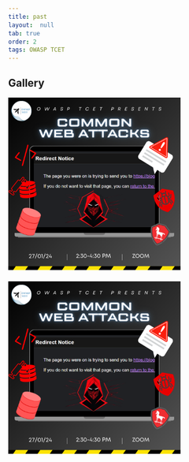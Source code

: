 ```yaml
---
title: past 
layout:  null
tab: true
order: 2
tags: OWASP TCET
---
```




## Gallery

<div class="gallery">
   <div class="gallery-item">
        <img src="./assets/images/PAST EVENTS/Web Attacks(1).png" alt="Event 1">
        <div class="gallery-text">
            <p>Event Name: <strong>Common Web Attacks</strong></p>
            <p>Date: January 27, 2024</p>
            <p>Time: 2:30 - 4:30</p>
            <p>Platform: Zoom</p>
        </div>
   </div>
   <div class="gallery-item">
        <img src="./assets/images/PAST EVENTS/Web Attacks(1).png" alt="Event 2">
        <div class="gallery-text">
            <p>Event Name: <strong>Common Web Attacks</strong></p>
            <p>Date: January 27, 2024</p>
            <p>Time: 2:30 - 4:30</p>
            <p>Platform: Zoom</p>
        </div>
   </div>
   <!-- Add more gallery items as needed -->
</div>

<style>
    .gallery {
        display: grid;
        grid-template-columns: repeat(auto-fit, minmax(250px, 1fr));
        grid-gap: 20px;
    }

 .gallery-item {
    position: relative;
    object-fit: contain;
}

.gallery-text {
    position: absolute;
    bottom: 0;
    left: 0;
    visibility: hidden; /* Hide the text by default */
    opacity: 0; /* Start with opacity 0 */
    background-color: rgba(255, 255, 255, 0.8);
    padding: 10px;
    width: 100%;
    box-sizing: border-box;
    transition: visibility 0s, opacity 0.5s; /* Add transition effect */
}

.gallery-item:hover .gallery-text {
    visibility: visible; /* Show the text on hover */
    opacity: 1; /* Make the text fully visible */
}

.gallery-item img {
    width: 350px;
    height: auto;
}

</style>